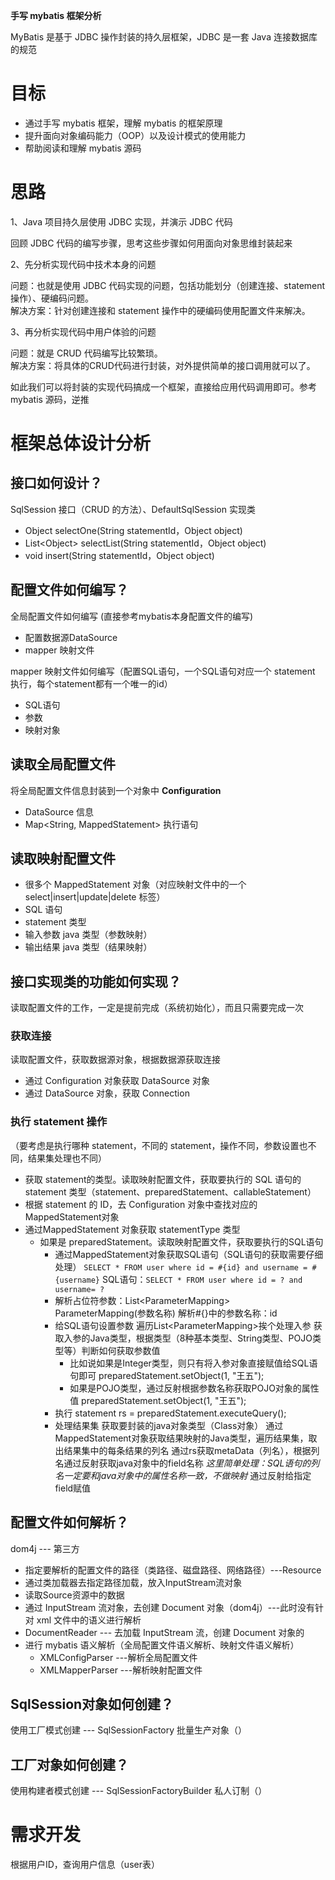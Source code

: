 **手写 mybatis 框架分析**

MyBatis 是基于 JDBC 操作封装的持久层框架，JDBC 是一套 Java 连接数据库的规范


# 目标

* 通过手写 mybatis 框架，理解 mybatis 的框架原理
* 提升面向对象编码能力（OOP）以及设计模式的使用能力
* 帮助阅读和理解 mybatis 源码



# 思路

1、Java 项目持久层使用 JDBC 实现，并演示 JDBC 代码

回顾 JDBC 代码的编写步骤，思考这些步骤如何用面向对象思维封装起来

2、先分析实现代码中技术本身的问题

问题：也就是使用 JDBC 代码实现的问题，包括功能划分（创建连接、statement 操作）、硬编码问题。  
解决方案：针对创建连接和 statement 操作中的硬编码使用配置文件来解决。

3、再分析实现代码中用户体验的问题

问题：就是 CRUD 代码编写比较繁琐。  
解决方案：将具体的CRUD代码进行封装，对外提供简单的接口调用就可以了。

如此我们可以将封装的实现代码搞成一个框架，直接给应用代码调用即可。参考 mybatis 源码，逆推



# 框架总体设计分析
## 接口如何设计？

SqlSession 接口（CRUD 的方法）、DefaultSqlSession 实现类
* Object selectOne(String statementId，Object object)
* List\<Object\> selectList(String statementId，Object object)
* void insert(String statementId，Object object)

## 配置文件如何编写？

全局配置文件如何编写 (直接参考mybatis本身配置文件的编写)
* 配置数据源DataSource
* mapper 映射文件

mapper 映射文件如何编写（配置SQL语句，一个SQL语句对应一个 statement 执行，每个statement都有一个唯一的id）
* SQL语句
* 参数
* 映射对象  	

## 读取全局配置文件
将全局配置文件信息封装到一个对象中 **Configuration**
* DataSource 信息
* Map<String, MappedStatement> 执行语句

## 读取映射配置文件

* 很多个 MappedStatement 对象（对应映射文件中的一个 select|insert|update|delete 标签）
* SQL 语句
* statement 类型
* 输入参数 java 类型（参数映射）
* 输出结果 java 类型（结果映射）

## 接口实现类的功能如何实现？

读取配置文件的工作，一定是提前完成（系统初始化），而且只需要完成一次

### 获取连接
读取配置文件，获取数据源对象，根据数据源获取连接
* 通过 Configuration 对象获取 DataSource 对象
* 通过 DataSource 对象，获取 Connection

### 执行 statement 操作
（要考虑是执行哪种 statement，不同的 statement，操作不同，参数设置也不同，结果集处理也不同）
* 获取 statement的类型。读取映射配置文件，获取要执行的 SQL 语句的 statement 类型（statement、preparedStatement、callableStatement）
* 根据 statement 的 ID，去 Configuration 对象中查找对应的 MappedStatement对象
* 通过MappedStatement 对象获取 statementType 类型
  * 如果是 preparedStatement。读取映射配置文件，获取要执行的SQL语句
    * 通过MappedStatement对象获取SQL语句（SQL语句的获取需要仔细处理）
      `SELECT * FROM user where id = #{id} and username = #{username}`
      SQL语句：`SELECT * FROM user where id = ? and username= ?`
    * 解析占位符参数：List\<ParameterMapping\>		
      ParameterMapping(参数名称)
      解析#{}中的参数名称：id
    * 给SQL语句设置参数
      遍历List\<ParameterMapping\>挨个处理入参
      获取入参的Java类型，根据类型（8种基本类型、String类型、POJO类型等）判断如何获取参数值
      * 比如说如果是Integer类型，则只有将入参对象直接赋值给SQL语句即可
        preparedStatement.setObject(1, "王五");
      * 如果是POJO类型，通过反射根据参数名称获取POJO对象的属性值
        preparedStatement.setObject(1, "王五");
    * 执行 statement
      rs = preparedStatement.executeQuery();
    * 处理结果集
      获取要封装的java对象类型（Class对象）
      通过MappedStatement对象获取结果映射的Java类型，遍历结果集，取出结果集中的每条结果的列名
      通过rs获取metaData（列名），根据列名通过反射获取java对象中的field名称
      *这里简单处理：SQL语句的列名一定要和java对象中的属性名称一致，不做映射*
      通过反射给指定field赋值

## 配置文件如何解析？

dom4j --- 第三方
* 指定要解析的配置文件的路径（类路径、磁盘路径、网络路径）---Resource
* 通过类加载器去指定路径加载，放入InputStream流对象
* 读取Source资源中的数据
* 通过 InputStream 流对象，去创建 Document 对象（dom4j）---此时没有针对 xml 文件中的语义进行解析
* DocumentReader --- 去加载 InputStream 流，创建 Document 对象的
* 进行 mybatis 语义解析（全局配置文件语义解析、映射文件语义解析）
  * XMLConfigParser    ---解析全局配置文件
  * XMLMapperParser ---解析映射配置文件

## SqlSession对象如何创建？

使用工厂模式创建 --- SqlSessionFactory
批量生产对象（）

## 工厂对象如何创建？

使用构建者模式创建 --- SqlSessionFactoryBuilder
私人订制（）

# 需求开发

根据用户ID，查询用户信息（user表）